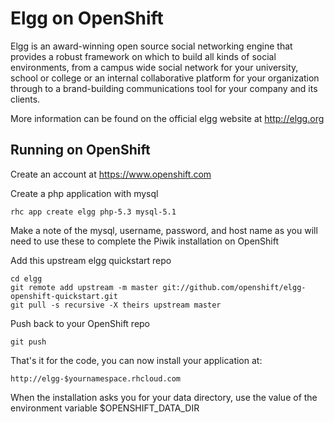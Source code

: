 Elgg on OpenShift
=========================
Elgg is an award-winning open source social networking engine that provides a robust framework on which to build all kinds of social environments, from a campus wide social network for your university, school or college or an internal collaborative platform for your organization through to a brand-building communications tool for your company and its clients.

More information can be found on the official elgg website at http://elgg.org

Running on OpenShift
--------------------

Create an account at https://www.openshift.com

Create a php application with mysql

	rhc app create elgg php-5.3 mysql-5.1

Make a note of the mysql, username, password, and host name as you will need to use these to complete the Piwik installation on OpenShift

Add this upstream elgg quickstart repo

	cd elgg 
	git remote add upstream -m master git://github.com/openshift/elgg-openshift-quickstart.git
	git pull -s recursive -X theirs upstream master

Push back to your OpenShift repo

	git push

That's it for the code, you can now install your application at:

	http://elgg-$yournamespace.rhcloud.com

When the installation asks you for your data directory, use the value of the
environment variable $OPENSHIFT_DATA_DIR




